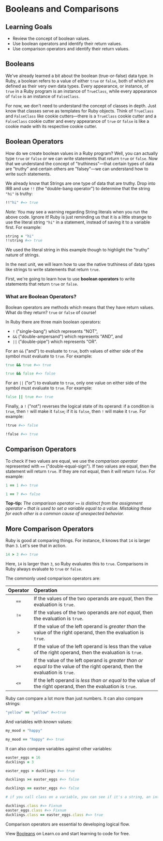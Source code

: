 # Booleans and Comparisons

## Learning Goals

- Review the concept of boolean values.
- Use boolean operators and identify their return values.
- Use comparison operators and identify their return values.

## Booleans

We've already learned a bit about the boolean (true-or-false) data type. In
Ruby, a boolean refers to a value of either `true` or `false`, both of which are
defined as their very own data types. Every appearance, or instance, of `true`
in a Ruby program is an instance of `TrueClass`, while every appearance of
`false` is an instance of `FalseClass`.

For now, we don't need to understand the concept of classes in depth. Just know
that classes serve as templates for Ruby objects. Think of `TrueClass` and
`FalseClass` like cookie cutters––there is a `TrueClass` cookie cutter and a
`FalseClass` cookie cutter and every appearance of `true` or `false` is like a
cookie made with its respective cookie cutter.

## Boolean Operators

How do we create boolean values in a Ruby program? Well, you can actually type
`true` or `false` *or* we can write statements that *return* `true` or `false`.
Now that we understand the concept of "truthiness"—that certain types of data
are "truthy" and certain others are "falsey"—we can understand how to write such
statements.

We already know that Strings are one type of data that are truthy. Drop into IRB
and use `!!` (the "double-bang operator") to determine that the string `"hi"` is
truthy:

```ruby
!!"hi" #=> true
```

*Note:* You may see a warning regarding String literals when you run the above
code. Ignore it! Ruby is just reminding us that it is a little strange to use
the literal string `"hi"` in a statement, instead of saving it to a variable
first. For example:

```ruby
string = "hi"
!!string #=> true
```

We used the literal string in this example though to highlight the "truthy"
nature of strings.

In the next unit, we will learn how to use the native truthiness of data types
like strings to write statements that return `true`.

First, we're going to learn how to use **boolean operators** to write statements
that return `true` or `false`.

### What are Boolean Operators?

Boolean operators are methods which means that they have return values. What do
they return? `true` or `false` of course!

In Ruby there are three main boolean operators:

- `!` ("single-bang") which represents "NOT",
- `&&` ("double-ampersand") which represents "AND", and
- `||` ("double-pipe") which represents "OR".

For an `&&` ("and") to evaluate to `true`, both values of either side of the
symbol must evaluate to `true`. For example:

```ruby
true && true #=> true

true && false #=> false
```

For an `||` ("or") to evaluate to `true`, only one value on either side of the
symbol must evaluate to `true`. For example:

```ruby
false || true #=> true
```

Finally, a `!` ("not") reverses the logical state of its operand: if a condition
is `true`, then `!` will make it `false`; if it is `false`, then `!` will make
it `true`. For example:

```ruby
!true #=> false

!false #=> true
```

## Comparison Operators

To check if two values are equal, we use the *comparison operator* represented
with `==` ("double-equal-sign"). If two values are equal, then the statement
will return `true`. If they are not equal, then it will return `false`. For
example:

```ruby
1 == 1 #=> true

1 == 7 #=> false
```

**Top-tip:** *The comparison operator* `==` *is distinct from the assignment
operator* `=` *that is used to set a variable equal to a value. Mistaking these
for each other is a common cause of unexpected behavior.*

## More Comparison Operators

Ruby is good at comparing things. For instance, it knows that `14` is larger
than `3`. Let's see that in action.

```rb
14 > 3 #=> true
```

Here, `14` is larger than `3`, so Ruby evaluates this to `true`. Comparisons in
Ruby always evaluate to `true` or `false`.

The commonly used comparison operators are:

| Operator | Operation |
|:--------:|:----------|
| `==`     | If the values of the two operands are *equal*, then the evaluation is `true`. |
| `!=`     | If the values of the two operands are *not equal*, then the evaluation is `true`. |
| `>`      | If the value of the left operand is *greater than* the value of the right operand, then the evaluation is `true`. |
| `<`      | If the value of the left operand is less than the value of the right operand, then the evaluation is `true`. |
| `>=`     | If the value of the left operand is *greater than or equal to* the value of the right operand, then the evaluation is `true`. |
| `<=`     | If the left operand is *less than or equal to* the value of the right operand, then the evaluation is `true`. |

Ruby can compare a lot more than just numbers. It can also compare strings:

```rb
"yellow" == "yellow" #=>true
```

And variables with known values:

```rb
my_mood = "happy"

my_mood == "happy" #=> true
```

It can also compare variables against other variables:

```ruby
easter_eggs = 16
ducklings = 3

easter_eggs > ducklings #=> true

ducklings >= easter_eggs #=> false

ducklings == easter_eggs #=> false

# if you call class on a variable, you can see if it's a string, an integer, etc.

ducklings.class #=> Fixnum
easter_eggs.class #=> Fixnum
ducklings.class == easter_eggs.class #=> true
```

Comparison operators are essential to developing logical flow.

<p data-visibility='hidden'>View <a href='https://learn.co/lessons/booleans-ruby-readme'>Booleans</a> on Learn.co and start learning to code for free.</p>
